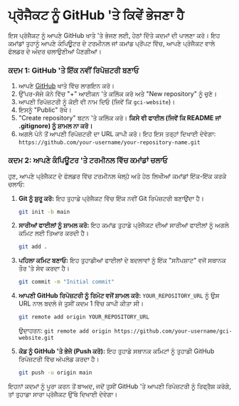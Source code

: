 # ਪ੍ਰੋਜੈਕਟ ਨੂੰ GitHub 'ਤੇ ਕਿਵੇਂ ਭੇਜਣਾ ਹੈ

ਇਸ ਪ੍ਰੋਜੈਕਟ ਨੂੰ ਆਪਣੇ GitHub ਖਾਤੇ 'ਤੇ ਭੇਜਣ ਲਈ, ਹੇਠਾਂ ਦਿੱਤੇ ਕਦਮਾਂ ਦੀ ਪਾਲਣਾ ਕਰੋ। ਇਹ ਕਮਾਂਡਾਂ ਤੁਹਾਨੂੰ ਆਪਣੇ ਕੰਪਿਊਟਰ ਦੇ ਟਰਮੀਨਲ ਜਾਂ ਕਮਾਂਡ ਪ੍ਰੋਂਪਟ ਵਿੱਚ, ਆਪਣੇ ਪ੍ਰੋਜੈਕਟ ਵਾਲੇ ਫੋਲਡਰ ਦੇ ਅੰਦਰ ਚਲਾਉਣੀਆਂ ਪੈਣਗੀਆਂ।

### ਕਦਮ 1: GitHub 'ਤੇ ਇੱਕ ਨਵੀਂ ਰਿਪੋਜ਼ਟਰੀ ਬਣਾਓ

1.  ਆਪਣੇ [GitHub](https://github.com) ਖਾਤੇ ਵਿੱਚ ਲਾਗਇਨ ਕਰੋ।
2.  ਉੱਪਰ-ਸੱਜੇ ਕੋਨੇ ਵਿੱਚ "+" ਆਈਕਨ 'ਤੇ ਕਲਿੱਕ ਕਰੋ ਅਤੇ "New repository" ਨੂੰ ਚੁਣੋ।
3.  ਆਪਣੀ ਰਿਪੋਜ਼ਟਰੀ ਨੂੰ ਕੋਈ ਵੀ ਨਾਮ ਦਿਓ (ਜਿਵੇਂ ਕਿ `gci-website`)।
4.  ਇਸਨੂੰ "Public" ਰੱਖੋ।
5.  "Create repository" ਬਟਨ 'ਤੇ ਕਲਿੱਕ ਕਰੋ। **ਕਿਸੇ ਵੀ ਫਾਈਲ (ਜਿਵੇਂ ਕਿ README ਜਾਂ .gitignore) ਨੂੰ ਸ਼ਾਮਲ ਨਾ ਕਰੋ।**
6.  ਅਗਲੇ ਪੰਨੇ ਤੋਂ ਆਪਣੀ ਰਿਪੋਜ਼ਟਰੀ ਦਾ URL ਕਾਪੀ ਕਰੋ। ਇਹ ਇਸ ਤਰ੍ਹਾਂ ਦਿਖਾਈ ਦੇਵੇਗਾ: `https://github.com/your-username/your-repository-name.git`

### ਕਦਮ 2: ਆਪਣੇ ਕੰਪਿਊਟਰ 'ਤੇ ਟਰਮੀਨਲ ਵਿੱਚ ਕਮਾਂਡਾਂ ਚਲਾਓ

ਹੁਣ, ਆਪਣੇ ਪ੍ਰੋਜੈਕਟ ਦੇ ਫੋਲਡਰ ਵਿੱਚ ਟਰਮੀਨਲ ਖੋਲ੍ਹੋ ਅਤੇ ਹੇਠ ਲਿਖੀਆਂ ਕਮਾਂਡਾਂ ਇੱਕ-ਇੱਕ ਕਰਕੇ ਚਲਾਓ:

1.  **Git ਨੂੰ ਸ਼ੁਰੂ ਕਰੋ:**
    ਇਹ ਤੁਹਾਡੇ ਪ੍ਰੋਜੈਕਟ ਵਿੱਚ ਇੱਕ ਨਵੀਂ Git ਰਿਪੋਜ਼ਟਰੀ ਬਣਾਉਂਦਾ ਹੈ।
    ```bash
    git init -b main
    ```

2.  **ਸਾਰੀਆਂ ਫਾਈਲਾਂ ਨੂੰ ਸ਼ਾਮਲ ਕਰੋ:**
    ਇਹ ਕਮਾਂਡ ਤੁਹਾਡੇ ਪ੍ਰੋਜੈਕਟ ਦੀਆਂ ਸਾਰੀਆਂ ਫਾਈਲਾਂ ਨੂੰ ਅਗਲੇ ਕਮਿਟ ਲਈ ਤਿਆਰ ਕਰਦੀ ਹੈ।
    ```bash
    git add .
    ```

3.  **ਪਹਿਲਾ ਕਮਿਟ ਬਣਾਓ:**
    ਇਹ ਤੁਹਾਡੀਆਂ ਫਾਈਲਾਂ ਦੇ ਬਦਲਾਵਾਂ ਨੂੰ ਇੱਕ "ਸਨੈਪਸ਼ਾਟ" ਵਜੋਂ ਸਥਾਨਕ ਤੌਰ 'ਤੇ ਸੇਵ ਕਰਦਾ ਹੈ।
    ```bash
    git commit -m "Initial commit"
    ```

4.  **ਆਪਣੀ GitHub ਰਿਪੋਜ਼ਟਰੀ ਨੂੰ ਰਿਮੋਟ ਵਜੋਂ ਸ਼ਾਮਲ ਕਰੋ:**
    `YOUR_REPOSITORY_URL` ਨੂੰ ਉਸ URL ਨਾਲ ਬਦਲੋ ਜੋ ਤੁਸੀਂ ਕਦਮ 1 ਵਿੱਚ ਕਾਪੀ ਕੀਤਾ ਸੀ।
    ```bash
    git remote add origin YOUR_REPOSITORY_URL
    ```
    ਉਦਾਹਰਨ:
    `git remote add origin https://github.com/your-username/gci-website.git`

5.  **ਕੋਡ ਨੂੰ GitHub 'ਤੇ ਭੇਜੋ (Push ਕਰੋ):**
    ਇਹ ਤੁਹਾਡੇ ਸਥਾਨਕ ਕਮਿਟਾਂ ਨੂੰ ਤੁਹਾਡੀ GitHub ਰਿਪੋਜ਼ਟਰੀ ਵਿੱਚ ਅੱਪਲੋਡ ਕਰਦਾ ਹੈ।
    ```bash
    git push -u origin main
    ```

ਇਹਨਾਂ ਕਦਮਾਂ ਨੂੰ ਪੂਰਾ ਕਰਨ ਤੋਂ ਬਾਅਦ, ਜਦੋਂ ਤੁਸੀਂ GitHub 'ਤੇ ਆਪਣੀ ਰਿਪੋਜ਼ਟਰੀ ਨੂੰ ਰਿਫ੍ਰੈਸ਼ ਕਰੋਗੇ, ਤਾਂ ਤੁਹਾਡਾ ਸਾਰਾ ਪ੍ਰੋਜੈਕਟ ਉੱਥੇ ਦਿਖਾਈ ਦੇਵੇਗਾ।
